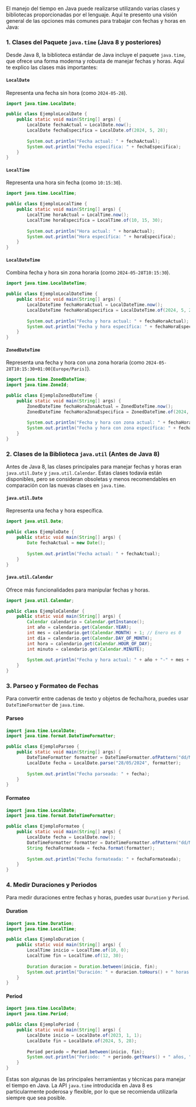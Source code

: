 El manejo del tiempo en Java puede realizarse utilizando varias clases y bibliotecas proporcionadas por el lenguaje. Aquí te presento una visión general de las opciones más comunes para trabajar con fechas y horas en Java:

### 1. **Clases del Paquete `java.time` (Java 8 y posteriores)**

Desde Java 8, la biblioteca estándar de Java incluye el paquete `java.time`, que ofrece una forma moderna y robusta de manejar fechas y horas. Aquí te explico las clases más importantes:

#### **`LocalDate`**
Representa una fecha sin hora (como `2024-05-28`).

```java
import java.time.LocalDate;

public class EjemploLocalDate {
    public static void main(String[] args) {
        LocalDate fechaActual = LocalDate.now();
        LocalDate fechaEspecifica = LocalDate.of(2024, 5, 28);
        
        System.out.println("Fecha actual: " + fechaActual);
        System.out.println("Fecha específica: " + fechaEspecifica);
    }
}
```

#### **`LocalTime`**
Representa una hora sin fecha (como `10:15:30`).

```java
import java.time.LocalTime;

public class EjemploLocalTime {
    public static void main(String[] args) {
        LocalTime horaActual = LocalTime.now();
        LocalTime horaEspecifica = LocalTime.of(10, 15, 30);
        
        System.out.println("Hora actual: " + horaActual);
        System.out.println("Hora específica: " + horaEspecifica);
    }
}
```

#### **`LocalDateTime`**
Combina fecha y hora sin zona horaria (como `2024-05-28T10:15:30`).

```java
import java.time.LocalDateTime;

public class EjemploLocalDateTime {
    public static void main(String[] args) {
        LocalDateTime fechaHoraActual = LocalDateTime.now();
        LocalDateTime fechaHoraEspecifica = LocalDateTime.of(2024, 5, 28, 10, 15, 30);
        
        System.out.println("Fecha y hora actual: " + fechaHoraActual);
        System.out.println("Fecha y hora específica: " + fechaHoraEspecifica);
    }
}
```

#### **`ZonedDateTime`**
Representa una fecha y hora con una zona horaria (como `2024-05-28T10:15:30+01:00[Europe/Paris]`).

```java
import java.time.ZonedDateTime;
import java.time.ZoneId;

public class EjemploZonedDateTime {
    public static void main(String[] args) {
        ZonedDateTime fechaHoraZonaActual = ZonedDateTime.now();
        ZonedDateTime fechaHoraZonaEspecifica = ZonedDateTime.of(2024, 5, 28, 10, 15, 30, 0, ZoneId.of("Europe/Paris"));
        
        System.out.println("Fecha y hora con zona actual: " + fechaHoraZonaActual);
        System.out.println("Fecha y hora con zona específica: " + fechaHoraZonaEspecifica);
    }
}
```

### 2. **Clases de la Biblioteca `java.util` (Antes de Java 8)**

Antes de Java 8, las clases principales para manejar fechas y horas eran `java.util.Date` y `java.util.Calendar`. Estas clases todavía están disponibles, pero se consideran obsoletas y menos recomendables en comparación con las nuevas clases en `java.time`.

#### **`java.util.Date`**
Representa una fecha y hora específica.

```java
import java.util.Date;

public class EjemploDate {
    public static void main(String[] args) {
        Date fechaActual = new Date();
        
        System.out.println("Fecha actual: " + fechaActual);
    }
}
```

#### **`java.util.Calendar`**
Ofrece más funcionalidades para manipular fechas y horas.

```java
import java.util.Calendar;

public class EjemploCalendar {
    public static void main(String[] args) {
        Calendar calendario = Calendar.getInstance();
        int año = calendario.get(Calendar.YEAR);
        int mes = calendario.get(Calendar.MONTH) + 1; // Enero es 0
        int día = calendario.get(Calendar.DAY_OF_MONTH);
        int hora = calendario.get(Calendar.HOUR_OF_DAY);
        int minuto = calendario.get(Calendar.MINUTE);
        
        System.out.println("Fecha y hora actual: " + año + "-" + mes + "-" + día + " " + hora + ":" + minuto);
    }
}
```

### 3. **Parseo y Formateo de Fechas**

Para convertir entre cadenas de texto y objetos de fecha/hora, puedes usar `DateTimeFormatter` de `java.time`.

#### **Parseo**

```java
import java.time.LocalDate;
import java.time.format.DateTimeFormatter;

public class EjemploParseo {
    public static void main(String[] args) {
        DateTimeFormatter formatter = DateTimeFormatter.ofPattern("dd/MM/yyyy");
        LocalDate fecha = LocalDate.parse("28/05/2024", formatter);
        
        System.out.println("Fecha parseada: " + fecha);
    }
}
```

#### **Formateo**

```java
import java.time.LocalDate;
import java.time.format.DateTimeFormatter;

public class EjemploFormateo {
    public static void main(String[] args) {
        LocalDate fecha = LocalDate.now();
        DateTimeFormatter formatter = DateTimeFormatter.ofPattern("dd/MM/yyyy");
        String fechaFormateada = fecha.format(formatter);
        
        System.out.println("Fecha formateada: " + fechaFormateada);
    }
}
```

### 4. **Medir Duraciones y Periodos**

Para medir duraciones entre fechas y horas, puedes usar `Duration` y `Period`.

#### **Duration**

```java
import java.time.Duration;
import java.time.LocalTime;

public class EjemploDuration {
    public static void main(String[] args) {
        LocalTime inicio = LocalTime.of(10, 0);
        LocalTime fin = LocalTime.of(12, 30);
        
        Duration duracion = Duration.between(inicio, fin);
        System.out.println("Duración: " + duracion.toHours() + " horas y " + duracion.toMinutesPart() + " minutos");
    }
}
```

#### **Period**

```java
import java.time.LocalDate;
import java.time.Period;

public class EjemploPeriod {
    public static void main(String[] args) {
        LocalDate inicio = LocalDate.of(2023, 1, 1);
        LocalDate fin = LocalDate.of(2024, 5, 28);
        
        Period periodo = Period.between(inicio, fin);
        System.out.println("Periodo: " + periodo.getYears() + " años, " + periodo.getMonths() + " meses, y " + periodo.getDays() + " días");
    }
}
```

Estas son algunas de las principales herramientas y técnicas para manejar el tiempo en Java. La API `java.time` introducida en Java 8 es particularmente poderosa y flexible, por lo que se recomienda utilizarla siempre que sea posible.
